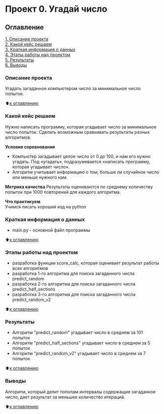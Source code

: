 # Проект 0. Угадай число

## Оглавление  
[1. Описание проекта](README.md#Описание-проекта)  
[2. Какой кейс решаем](README.md#Какой-кейс-решаем)  
[3. Краткая информация о данных](README.md#Краткая-информация-о-данных)  
[4. Этапы работы над проектом](README.md#Этапы-работы-над-проектом)  
[5. Результаты](README.md#Результаты)  
[6. Выводы](README.md#Выводы) 

### Описание проекта    
Угадать загаданное компьютером число за минимальное число попыток. 

:arrow_up:[к оглавлению](README.md#Оглавление)

### Какой кейс решаем
Нужно написать программу, которая угадывает число за минимальное число попыток. Сделать возможным сравнивать результаты разных алгоритмов.

**Условия соревнования**
- Компьютер загадывает целое число от 0 до 100, и нам его нужно угадать. Под «угадать», подразумевается «написать программу, которая угадывает число».
- Алгоритм учитывает информацию о том, больше ли случайное число или меньше нужного нам.

**Метрика качества** 
Результаты оцениваются по среднему количеству попыток при 1000 повторений для каждого алгоритма.

**Что практикуем**   
Учимся писать хороший код на python


### Краткая информация о данных
- main.py - основной файл программы
  
:arrow_up:[к оглавлению](README.md#Оглавление)  


### Этапы работы над проектом  
- разработка функции score_calc, которая оценивает результат работы всех алгоритмов
- разработка 1-го алгоритма для поиска загаданного числа predict_random
- разработка 2-го алгоритма для поиска загаданного числа predict_half_sections
- разработка 3-го алгоритма для поиска загаданного числа predict_random_v2

:arrow_up:[к оглавлению](README.md#Оглавление)  


### Результаты
- Алгоритм "predict_random" угадывает число в среднем за 101 попыток
- Алгоритм "predict_half_sections" угадывает число в среднем за 5 попыток
- Алгоритм "predict_random_v2" угадывает число в среднем за 7 попыток

:arrow_up:[к оглавлению](README.md#Оглавление)  


### Выводы
Алгоритм, который делит пополам интервалы содержащие загаданное число, дает результат за меньшее количество итераций. 

:arrow_up:[к оглавлению](README.md#Оглавление)  